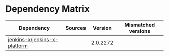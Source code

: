 # Dependency Matrix

Dependency | Sources | Version | Mismatched versions
---------- | ------- | ------- | -------------------
[jenkins-x/jenkins-x-platform](https://github.com/jenkins-x/jenkins-x-platform) |  | [2.0.2272](https://github.com/jenkins-x/jenkins-x-platform/releases/tag/v2.0.2272) | 
